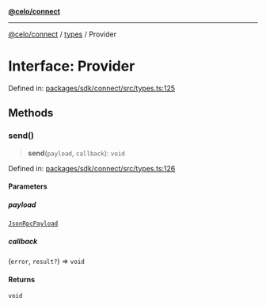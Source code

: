 [**@celo/connect**](../../README.md)

***

[@celo/connect](../../modules.md) / [types](../README.md) / Provider

# Interface: Provider

Defined in: [packages/sdk/connect/src/types.ts:125](https://github.com/celo-org/developer-tooling/blob/master/packages/sdk/connect/src/types.ts#L125)

## Methods

### send()

> **send**(`payload`, `callback`): `void`

Defined in: [packages/sdk/connect/src/types.ts:126](https://github.com/celo-org/developer-tooling/blob/master/packages/sdk/connect/src/types.ts#L126)

#### Parameters

##### payload

[`JsonRpcPayload`](JsonRpcPayload.md)

##### callback

(`error`, `result?`) => `void`

#### Returns

`void`
